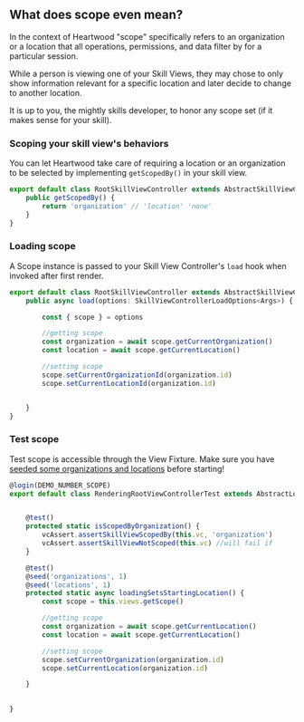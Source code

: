 ## What does scope even mean?

In the context of Heartwood "scope" specifically refers to an organization or a location that all operations, permissions, and data filter by for a particular session.

While a person is viewing one of your Skill Views, they may chose to only show information relevant for a specific location and later decide to change to another location.

It is up to you, the mightly skills developer, to honor any scope set (if it makes sense for your skill).

### Scoping your skill view's behaviors
You can let Heartwood take care of requiring a location or an organization to be selected by implementing `getScopedBy()` in your skill view.

```ts
export default class RootSkillViewController extends AbstractSkillViewController<Args> {
    public getScopedBy() {
        return 'organization' // 'location' 'none'
    }
}

```

### Loading scope
A Scope instance is passed to your Skill View Controller's `load` hook when invoked after first render.

```ts
export default class RootSkillViewController extends AbstractSkillViewController<Args> {
    public async load(options: SkillViewControllerLoadOptions<Args>) {

        const { scope } = options

        //getting scope
		const organization = await scope.getCurrentOrganization()
		const location = await scope.getCurrentLocation()

        //setting scope
        scope.setCurrentOrganizationId(organization.id)
        scope.setCurrentLocationId(organization.id)


    }
}

```

### Test scope
Test scope is accessible through the View Fixture. Make sure you have [seeded some organizations and locations](tests/index?id=seeding-data) before starting!

```ts
@login(DEMO_NUMBER_SCOPE)
export default class RenderingRootViewControllerTest extends AbstractLocationsViewsTest {


    @test()
    protected static isScopedByOrganization() {
        vcAssert.assertSkillViewScopedBy(this.vc, 'organization')
        vcAssert.assertSkillViewNotScoped(this.vc) //will fail if 
    }

    @test()
    @seed('organizations', 1)
    @seed('locations', 1)
	protected static async loadingSetsStartingLocation() {
        const scope = this.views.getScope()

        //getting scope
		const organization = await scope.getCurrentLocation()
		const location = await scope.getCurrentLocation()

        //setting scope
        scope.setCurrentOrganization(organization.id)
        scope.setCurrentLocation(organization.id)

	}

    
}
```